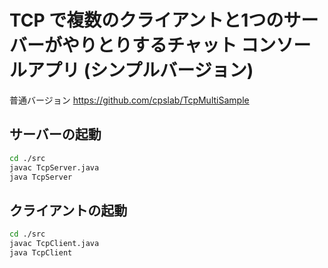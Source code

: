 # TCP で複数のクライアントと1つのサーバーがやりとりするチャット コンソールアプリ (シンプルバージョン)

普通バージョン https://github.com/cpslab/TcpMultiSample

## サーバーの起動

```sh
cd ./src
javac TcpServer.java
java TcpServer
```

## クライアントの起動

```sh
cd ./src
javac TcpClient.java
java TcpClient
```
